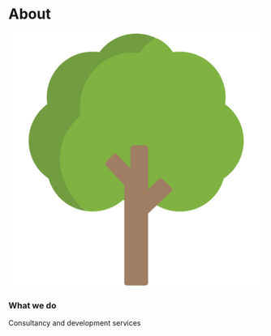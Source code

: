 # About


![Pine Grove Interactive](/images/tree.svg "A tree")

### What we do

Consultancy and development services

